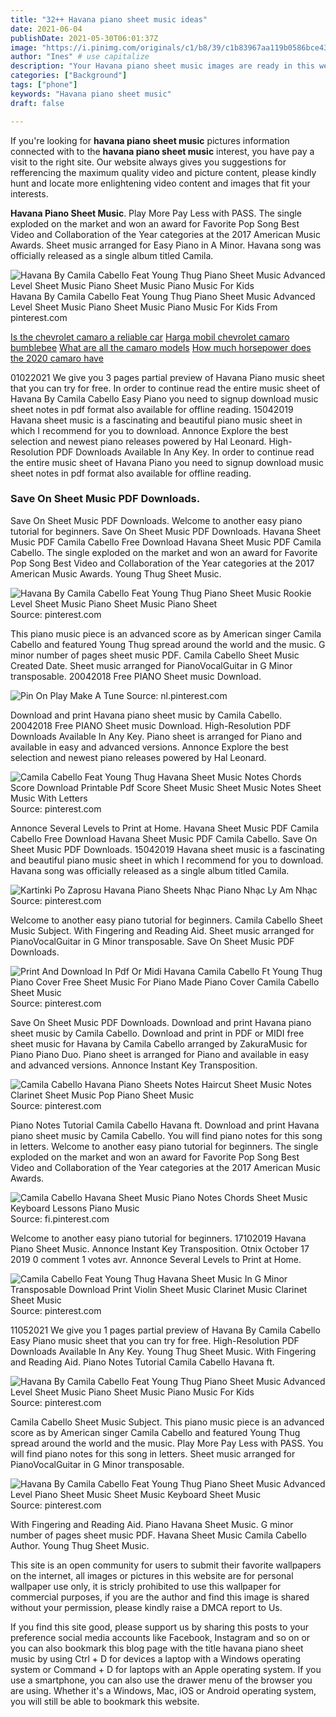 ```yaml
---
title: "32++ Havana piano sheet music ideas"
date: 2021-06-04
publishDate: 2021-05-30T06:01:37Z
image: "https://i.pinimg.com/originals/c1/b8/39/c1b83967aa119b0586bce4354f782843.jpg"
author: "Ines" # use capitalize
description: "Your Havana piano sheet music images are ready in this website. Havana piano sheet music are a topic that is being searched for and liked by netizens today. You can Get the Havana piano sheet music files here. Download all royalty-free photos."
categories: ["Background"]
tags: ["phone"]
keywords: "Havana piano sheet music"
draft: false

---
```


If you're looking for **havana piano sheet music** pictures information connected with to the **havana piano sheet music** interest, you have pay a visit to the right  site.  Our website always  gives you  suggestions  for refferencing  the maximum  quality video and picture  content, please kindly hunt and locate more enlightening video content and images  that fit your interests.

**Havana Piano Sheet Music**. Play More Pay Less with PASS. The single exploded on the market and won an award for Favorite Pop Song Best Video and Collaboration of the Year categories at the 2017 American Music Awards. Sheet music arranged for Easy Piano in A Minor. Havana song was officially released as a single album titled Camila.

![Havana By Camila Cabello Feat Young Thug Piano Sheet Music Advanced Level Sheet Music Piano Sheet Music Piano Music For Kids](https://i.pinimg.com/736x/1e/0e/a8/1e0ea8fc79565374a093058326410882.jpg "Havana By Camila Cabello Feat Young Thug Piano Sheet Music Advanced Level Sheet Music Piano Sheet Music Piano Music For Kids")
Havana By Camila Cabello Feat Young Thug Piano Sheet Music Advanced Level Sheet Music Piano Sheet Music Piano Music For Kids From pinterest.com

[Is the chevrolet camaro a reliable car](/is-the-chevrolet-camaro-a-reliable-car/)
[Harga mobil chevrolet camaro bumblebee](/harga-mobil-chevrolet-camaro-bumblebee/)
[What are all the camaro models](/what-are-all-the-camaro-models/)
[How much horsepower does the 2020 camaro have](/how-much-horsepower-does-the-2020-camaro-have/)

01022021 We give you 3 pages partial preview of Havana Piano music sheet that you can try for free. In order to continue read the entire music sheet of Havana By Camila Cabello Easy Piano you need to signup download music sheet notes in pdf format also available for offline reading. 15042019 Havana sheet music is a fascinating and beautiful piano music sheet in which I recommend for you to download. Annonce Explore the best selection and newest piano releases powered by Hal Leonard. High-Resolution PDF Downloads Available In Any Key. In order to continue read the entire music sheet of Havana Piano you need to signup download music sheet notes in pdf format also available for offline reading.

### Save On Sheet Music PDF Downloads.

Save On Sheet Music PDF Downloads. Welcome to another easy piano tutorial for beginners. Save On Sheet Music PDF Downloads. Havana Sheet Music PDF Camila Cabello Free Download Havana Sheet Music PDF Camila Cabello. The single exploded on the market and won an award for Favorite Pop Song Best Video and Collaboration of the Year categories at the 2017 American Music Awards. Young Thug Sheet Music.


![Havana By Camila Cabello Feat Young Thug Piano Sheet Music Rookie Level Sheet Music Piano Sheet Music Piano Sheet](https://i.pinimg.com/736x/6e/db/4e/6edb4e58a36d6f6f83cc82f0a93adec1.jpg "Havana By Camila Cabello Feat Young Thug Piano Sheet Music Rookie Level Sheet Music Piano Sheet Music Piano Sheet")
Source: pinterest.com

This piano music piece is an advanced score as by American singer Camila Cabello and featured Young Thug spread around the world and the music. G minor number of pages sheet music PDF. Camila Cabello Sheet Music Created Date. Sheet music arranged for PianoVocalGuitar in G Minor transposable. 20042018 Free PIANO Sheet music Download.

![Pin On Play Make A Tune](https://i.pinimg.com/originals/27/31/2d/27312d4faca1014d165fd3105991c339.png "Pin On Play Make A Tune")
Source: nl.pinterest.com

Download and print Havana piano sheet music by Camila Cabello. 20042018 Free PIANO Sheet music Download. High-Resolution PDF Downloads Available In Any Key. Piano sheet is arranged for Piano and available in easy and advanced versions. Annonce Explore the best selection and newest piano releases powered by Hal Leonard.

![Camila Cabello Feat Young Thug Havana Sheet Music Notes Chords Score Download Printable Pdf Score Sheet Music Sheet Music Notes Sheet Music With Letters](https://i.pinimg.com/originals/b4/bf/0a/b4bf0abbee3f3b9a7c38876442ee9aeb.png "Camila Cabello Feat Young Thug Havana Sheet Music Notes Chords Score Download Printable Pdf Score Sheet Music Sheet Music Notes Sheet Music With Letters")
Source: pinterest.com

Annonce Several Levels to Print at Home. Havana Sheet Music PDF Camila Cabello Free Download Havana Sheet Music PDF Camila Cabello. Save On Sheet Music PDF Downloads. 15042019 Havana sheet music is a fascinating and beautiful piano music sheet in which I recommend for you to download. Havana song was officially released as a single album titled Camila.

![Kartinki Po Zaprosu Havana Piano Sheets Nhạc Piano Nhạc Ly Am Nhạc](https://i.pinimg.com/originals/af/b1/d1/afb1d1d0c7bbe9165ee1d43503c72f4a.png "Kartinki Po Zaprosu Havana Piano Sheets Nhạc Piano Nhạc Ly Am Nhạc")
Source: pinterest.com

Welcome to another easy piano tutorial for beginners. Camila Cabello Sheet Music Subject. With Fingering and Reading Aid. Sheet music arranged for PianoVocalGuitar in G Minor transposable. Save On Sheet Music PDF Downloads.

![Print And Download In Pdf Or Midi Havana Camila Cabello Ft Young Thug Piano Cover Free Sheet Music For Piano Made Piano Cover Camila Cabello Sheet Music](https://i.pinimg.com/originals/81/d7/b1/81d7b19dce152269e72c43b8d5fb27e0.png "Print And Download In Pdf Or Midi Havana Camila Cabello Ft Young Thug Piano Cover Free Sheet Music For Piano Made Piano Cover Camila Cabello Sheet Music")
Source: pinterest.com

Save On Sheet Music PDF Downloads. Download and print Havana piano sheet music by Camila Cabello. Download and print in PDF or MIDI free sheet music for Havana by Camila Cabello arranged by ZakuraMusic for Piano Piano Duo. Piano sheet is arranged for Piano and available in easy and advanced versions. Annonce Instant Key Transposition.

![Camila Cabello Havana Piano Sheets Notes Haircut Sheet Music Notes Clarinet Sheet Music Pop Piano Sheet Music](https://i.pinimg.com/originals/91/37/1a/91371a921be79a00c1ee5c42aa22996a.png "Camila Cabello Havana Piano Sheets Notes Haircut Sheet Music Notes Clarinet Sheet Music Pop Piano Sheet Music")
Source: pinterest.com

Piano Notes Tutorial Camila Cabello Havana ft. Download and print Havana piano sheet music by Camila Cabello. You will find piano notes for this song in letters. Welcome to another easy piano tutorial for beginners. The single exploded on the market and won an award for Favorite Pop Song Best Video and Collaboration of the Year categories at the 2017 American Music Awards.

![Camila Cabello Havana Sheet Music Piano Notes Chords Sheet Music Keyboard Lessons Piano Music](https://i.pinimg.com/736x/b8/0e/3c/b80e3c980afb0e3e8fdfdbe9cb694791.jpg "Camila Cabello Havana Sheet Music Piano Notes Chords Sheet Music Keyboard Lessons Piano Music")
Source: fi.pinterest.com

Welcome to another easy piano tutorial for beginners. 17102019 Havana Piano Sheet Music. Annonce Instant Key Transposition. Otnix October 17 2019 0 comment 1 votes avr. Annonce Several Levels to Print at Home.

![Camila Cabello Feat Young Thug Havana Sheet Music In G Minor Transposable Download Print Violin Sheet Music Clarinet Music Clarinet Sheet Music](https://i.pinimg.com/originals/7c/89/85/7c89857dcf704ecfe5d2c3d0cac31e5e.gif "Camila Cabello Feat Young Thug Havana Sheet Music In G Minor Transposable Download Print Violin Sheet Music Clarinet Music Clarinet Sheet Music")
Source: pinterest.com

11052021 We give you 1 pages partial preview of Havana By Camila Cabello Easy Piano music sheet that you can try for free. High-Resolution PDF Downloads Available In Any Key. Young Thug Sheet Music. With Fingering and Reading Aid. Piano Notes Tutorial Camila Cabello Havana ft.

![Havana By Camila Cabello Feat Young Thug Piano Sheet Music Advanced Level Sheet Music Piano Sheet Music Piano Music For Kids](https://i.pinimg.com/736x/1e/0e/a8/1e0ea8fc79565374a093058326410882.jpg "Havana By Camila Cabello Feat Young Thug Piano Sheet Music Advanced Level Sheet Music Piano Sheet Music Piano Music For Kids")
Source: pinterest.com

Camila Cabello Sheet Music Subject. This piano music piece is an advanced score as by American singer Camila Cabello and featured Young Thug spread around the world and the music. Play More Pay Less with PASS. You will find piano notes for this song in letters. Sheet music arranged for PianoVocalGuitar in G Minor transposable.

![Havana By Camila Cabello Feat Young Thug Piano Sheet Music Advanced Level Piano Sheet Music Sheet Music Keyboard Sheet Music](https://i.pinimg.com/originals/c1/b8/39/c1b83967aa119b0586bce4354f782843.jpg "Havana By Camila Cabello Feat Young Thug Piano Sheet Music Advanced Level Piano Sheet Music Sheet Music Keyboard Sheet Music")
Source: pinterest.com

With Fingering and Reading Aid. Piano Havana Sheet Music. G minor number of pages sheet music PDF. Havana Sheet Music Camila Cabello Author. Young Thug Sheet Music.

This site is an open community for users to submit their favorite wallpapers on the internet, all images or pictures in this website are for personal wallpaper use only, it is stricly prohibited to use this wallpaper for commercial purposes, if you are the author and find this image is shared without your permission, please kindly raise a DMCA report to Us.

If you find this site good, please support us by sharing this posts to your preference social media accounts like Facebook, Instagram and so on or you can also bookmark this blog page with the title havana piano sheet music by using Ctrl + D for devices a laptop with a Windows operating system or Command + D for laptops with an Apple operating system. If you use a smartphone, you can also use the drawer menu of the browser you are using. Whether it's a Windows, Mac, iOS or Android operating system, you will still be able to bookmark this website.
